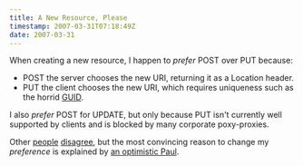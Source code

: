 ```yaml
---
title: A New Resource, Please
timestamp: 2007-03-31T07:18:49Z
date: 2007-03-31
---
```


<p>When creating a new resource, I happen to <i>prefer</i> POST over PUT because:</p>
<ul>
<li>POST the server chooses the new URI, returning it as a Location header.</li>
<li>PUT the client chooses the new URI, which requires uniqueness such as the horrid <a href="http://en.wikipedia.org/wiki/Globally_Unique_Identifier">GUID</a>.</li>
</ul>
<p>I also <i>prefer</i> POST for UPDATE, but only because PUT isn't currently well supported by clients and is blocked by many corporate poxy-proxies.</p>

<p>Other <a href="http://cafe.elharo.com/web/put-is-not-update/">people</a> <a href="http://www.soundadvice.id.au/blog/2007/03/24/#deprecatingPOST2">disagree</a>, but the most convincing reason to change my <i>preference</i> is explained by <a href="http://blogs.sun.com/sandoz/entry/optimistic_concurrency">an optimistic Paul</a>.</p>
